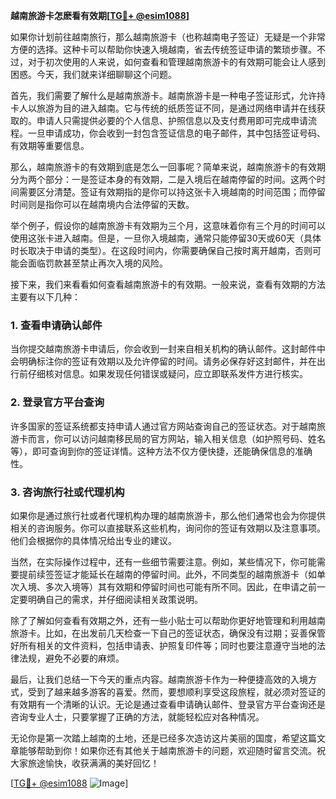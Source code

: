 **越南旅游卡怎麽看有效期[[TG💪+ @esim1088](https://t.me/s/esim1088)]**

如果你计划前往越南旅行，那么越南旅游卡（也称越南电子签证）无疑是一个非常方便的选择。这种卡可以帮助你快速入境越南，省去传统签证申请的繁琐步骤。不过，对于初次使用的人来说，如何查看和管理越南旅游卡的有效期可能会让人感到困惑。今天，我们就来详细聊聊这个问题。

首先，我们需要了解什么是越南旅游卡。越南旅游卡是一种电子签证形式，允许持卡人以旅游为目的进入越南。它与传统的纸质签证不同，是通过网络申请并在线获取的。申请人只需提供必要的个人信息、护照信息以及支付费用即可完成申请流程。一旦申请成功，你会收到一封包含签证信息的电子邮件，其中包括签证号码、有效期等重要信息。

那么，越南旅游卡的有效期到底是怎么一回事呢？简单来说，越南旅游卡的有效期分为两个部分：一是签证本身的有效期，二是入境后在越南停留的时间。这两个时间需要区分清楚。签证有效期指的是你可以持这张卡入境越南的时间范围；而停留时间则是指你可以在越南境内合法停留的天数。

举个例子，假设你的越南旅游卡有效期为三个月，这意味着你有三个月的时间可以使用这张卡进入越南。但是，一旦你入境越南，通常只能停留30天或60天（具体时长取决于申请的类型）。在这段时间内，你需要确保自己按时离开越南，否则可能会面临罚款甚至禁止再次入境的风险。

接下来，我们来看看如何查看越南旅游卡的有效期。一般来说，查看有效期的方法主要有以下几种：

### 1. 查看申请确认邮件

当你提交越南旅游卡申请后，你会收到一封来自相关机构的确认邮件。这封邮件中会明确标注你的签证有效期以及允许停留的时间。请务必保存好这封邮件，并在出行前仔细核对信息。如果发现任何错误或疑问，应立即联系发件方进行核实。

### 2. 登录官方平台查询

许多国家的签证系统都支持申请人通过官方网站查询自己的签证状态。对于越南旅游卡而言，你可以访问越南移民局的官方网站，输入相关信息（如护照号码、姓名等），即可查询到你的签证详情。这种方法不仅方便快捷，还能确保信息的准确性。

### 3. 咨询旅行社或代理机构

如果你是通过旅行社或者代理机构办理的越南旅游卡，那么他们通常也会为你提供相关的咨询服务。你可以直接联系这些机构，询问你的签证有效期以及注意事项。他们会根据你的具体情况给出专业的建议。

当然，在实际操作过程中，还有一些细节需要注意。例如，某些情况下，你可能需要提前续签签证才能延长在越南的停留时间。此外，不同类型的越南旅游卡（如单次入境、多次入境等）其有效期和停留时间也可能有所不同。因此，在申请之前一定要明确自己的需求，并仔细阅读相关政策说明。

除了了解如何查看有效期之外，还有一些小贴士可以帮助你更好地管理和利用越南旅游卡。比如，在出发前几天检查一下自己的签证状态，确保没有过期；妥善保管好所有相关的文件资料，包括申请表、护照复印件等；同时也要注意遵守当地的法律法规，避免不必要的麻烦。

最后，让我们总结一下今天的重点内容。越南旅游卡作为一种便捷高效的入境方式，受到了越来越多游客的喜爱。然而，要想顺利享受这段旅程，就必须对签证的有效期有一个清晰的认识。无论是通过查看申请确认邮件、登录官方平台查询还是咨询专业人士，只要掌握了正确的方法，就能轻松应对各种情况。

无论你是第一次踏上越南的土地，还是已经多次造访这片美丽的国度，希望这篇文章能够帮助到你！如果你还有其他关于越南旅游卡的问题，欢迎随时留言交流。祝大家旅途愉快，收获满满的美好回忆！

[[TG💪+ @esim1088](https://t.me/s/esim1088) ![Image](https://i.postimg.cc/4NQfJmqS/Snipaste-2025-05-13-00-14-12.png)]